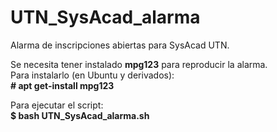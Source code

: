 # UTN_SysAcad_alarma
Alarma de inscripciones abiertas para SysAcad UTN.

Se necesita tener instalado **mpg123** para reproducir la alarma.  
Para instalarlo (en Ubuntu y derivados):  
**\# apt get-install mpg123**      

Para ejecutar el script:  
**$ bash UTN_SysAcad_alarma.sh**

